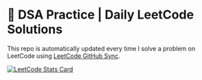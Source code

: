 # 🧠 DSA Practice | Daily LeetCode Solutions

This repo is automatically updated every time I solve a problem on LeetCode using [LeetCode GitHub Sync](https://leetcode.com/accounts/github/).

[![LeetCode Stats Card](https://leetcard.jacoblin.cool/avi9611?theme=dark&font=Fira+Code&ext=heatmap)](https://leetcode.com/avi9611/)

